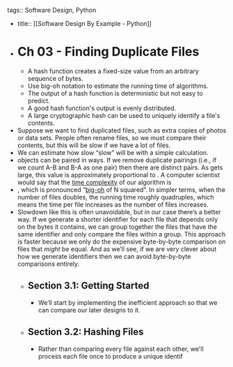 tags:: Software Design, Python

- title:: [[Software Design By Example - Python]]
- # Ch 03 - Finding Duplicate Files
	- A hash function creates a fixed-size value from an arbitrary sequence of bytes.
	- Use big-oh notation to estimate the running time of algorithms.
	- The output of a hash function is deterministic but not easy to predict.
	- A good hash function's output is evenly distributed.
	- A large cryptographic hash can be used to uniquely identify a file's contents.
- Suppose we want to find duplicated files,
  such as extra copies of photos or data sets.
  People often rename files,
  so we must compare their contents,
  but this will be slow if we have a lot of files.
- We can estimate how slow “slow” will be with a simple calculation.
- objects can be paired in  ways.
  If we remove duplicate pairings
  (i.e., if we count A-B and B-A as one pair)
  then there are  distinct pairs.
  As  gets large,
  this value is approximately proportional to .
  A computer scientist would say that
  the [time complexity](https://third-bit.com/sdxpy/glossary/#gl:time_complexity) of our algorithm is
- ,
  which is pronounced “[big-oh](https://third-bit.com/sdxpy/glossary/#gl:big_oh) of N squared”.
  In simpler terms,
  when the number of files doubles,
  the running time roughly quadruples,
  which means the time per file increases as the number of files increases.
- Slowdown like this is often unavoidable,
  but in our case there’s a better way.
  If we generate a shorter identifier for each file
  that depends only on the bytes it contains,
  we can group together the files that have the same identifier
  and only compare the files within a group.
  This approach is faster because we only do the expensive byte-by-byte comparison
  on files that *might* be equal.
  And as we’ll see,
  if we are very clever about how we generate identifiers
  then we can avoid byte-by-byte comparisons entirely.
	- ## Section 3.1: Getting Started
		- We’ll start by implementing the inefficient  approach so that we can compare our later designs to it.
	- ## Section 3.2: Hashing Files
		- Rather than comparing every file against each other, we'll process each file once to produce a unique identif